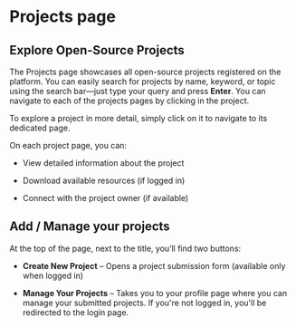 # Projects page

## Explore Open-Source Projects

The Projects page showcases all open-source projects registered on the platform.
You can easily search for projects by name, keyword, or topic using the search bar—just type your query and press **Enter**. You can navigate to each of the projects pages by clicking in the project.

To explore a project in more detail, simply click on it to navigate to its dedicated page.

On each project page, you can:

- View detailed information about the project

- Download available resources (if logged in)

- Connect with the project owner (if available)

## Add / Manage your projects

At the top of the page, next to the title, you’ll find two buttons:

- **Create New Project** – Opens a project submission form (available only when logged in)

- **Manage Your Projects** – Takes you to your profile page where you can manage your submitted projects. If you're not logged in, you'll be redirected to the login page.
